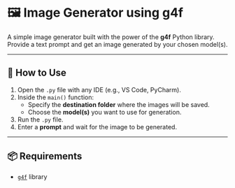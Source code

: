 # 🖼️ Image Generator using g4f

A simple image generator built with the power of the **g4f** Python library. Provide a text prompt and get an image generated by your chosen model(s).

---

## 🚀 How to Use

1. Open the `.py` file with any IDE (e.g., VS Code, PyCharm).
2. Inside the `main()` function:
   - Specify the **destination folder** where the images will be saved.
   - Choose the **model(s)** you want to use for generation.
3. Run the `.py` file.
4. Enter a **prompt** and wait for the image to be generated.

---

## 📦 Requirements

- [`g4f`](https://pypi.org/project/g4f/) library
